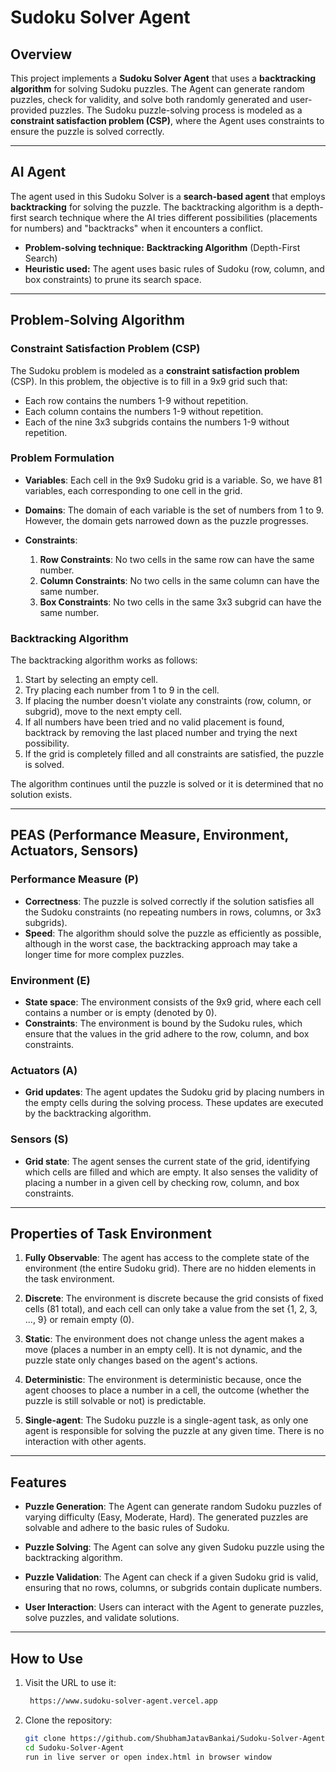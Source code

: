 # Sudoku Solver Agent

## Overview

This project implements a **Sudoku Solver Agent** that uses a **backtracking algorithm** for solving Sudoku puzzles. The Agent can generate random puzzles, check for validity, and solve both randomly generated and user-provided puzzles. The Sudoku puzzle-solving process is modeled as a **constraint satisfaction problem (CSP)**, where the Agent uses constraints to ensure the puzzle is solved correctly.

---

## AI Agent

The agent used in this Sudoku Solver is a **search-based agent** that employs **backtracking** for solving the puzzle. The backtracking algorithm is a depth-first search technique where the AI tries different possibilities (placements for numbers) and "backtracks" when it encounters a conflict.

- **Problem-solving technique:** **Backtracking Algorithm** (Depth-First Search)
- **Heuristic used:** The agent uses basic rules of Sudoku (row, column, and box constraints) to prune its search space.

---

## Problem-Solving Algorithm

### Constraint Satisfaction Problem (CSP)

The Sudoku problem is modeled as a **constraint satisfaction problem** (CSP). In this problem, the objective is to fill in a 9x9 grid such that:

- Each row contains the numbers 1-9 without repetition.
- Each column contains the numbers 1-9 without repetition.
- Each of the nine 3x3 subgrids contains the numbers 1-9 without repetition.

### Problem Formulation

- **Variables**: Each cell in the 9x9 Sudoku grid is a variable. So, we have 81 variables, each corresponding to one cell in the grid.
- **Domains**: The domain of each variable is the set of numbers from 1 to 9. However, the domain gets narrowed down as the puzzle progresses.

- **Constraints**:
  1. **Row Constraints**: No two cells in the same row can have the same number.
  2. **Column Constraints**: No two cells in the same column can have the same number.
  3. **Box Constraints**: No two cells in the same 3x3 subgrid can have the same number.

### Backtracking Algorithm

The backtracking algorithm works as follows:

1. Start by selecting an empty cell.
2. Try placing each number from 1 to 9 in the cell.
3. If placing the number doesn't violate any constraints (row, column, or subgrid), move to the next empty cell.
4. If all numbers have been tried and no valid placement is found, backtrack by removing the last placed number and trying the next possibility.
5. If the grid is completely filled and all constraints are satisfied, the puzzle is solved.

The algorithm continues until the puzzle is solved or it is determined that no solution exists.

---

## PEAS (Performance Measure, Environment, Actuators, Sensors)

### Performance Measure (P)

- **Correctness**: The puzzle is solved correctly if the solution satisfies all the Sudoku constraints (no repeating numbers in rows, columns, or 3x3 subgrids).
- **Speed**: The algorithm should solve the puzzle as efficiently as possible, although in the worst case, the backtracking approach may take a longer time for more complex puzzles.

### Environment (E)

- **State space**: The environment consists of the 9x9 grid, where each cell contains a number or is empty (denoted by 0).
- **Constraints**: The environment is bound by the Sudoku rules, which ensure that the values in the grid adhere to the row, column, and box constraints.

### Actuators (A)

- **Grid updates**: The agent updates the Sudoku grid by placing numbers in the empty cells during the solving process. These updates are executed by the backtracking algorithm.

### Sensors (S)

- **Grid state**: The agent senses the current state of the grid, identifying which cells are filled and which are empty. It also senses the validity of placing a number in a given cell by checking row, column, and box constraints.

---

## Properties of Task Environment

1. **Fully Observable**: The agent has access to the complete state of the environment (the entire Sudoku grid). There are no hidden elements in the task environment.

2. **Discrete**: The environment is discrete because the grid consists of fixed cells (81 total), and each cell can only take a value from the set {1, 2, 3, ..., 9} or remain empty (0).

3. **Static**: The environment does not change unless the agent makes a move (places a number in an empty cell). It is not dynamic, and the puzzle state only changes based on the agent's actions.

4. **Deterministic**: The environment is deterministic because, once the agent chooses to place a number in a cell, the outcome (whether the puzzle is still solvable or not) is predictable.

5. **Single-agent**: The Sudoku puzzle is a single-agent task, as only one agent is responsible for solving the puzzle at any given time. There is no interaction with other agents.

---

## Features

- **Puzzle Generation**: The Agent can generate random Sudoku puzzles of varying difficulty (Easy, Moderate, Hard). The generated puzzles are solvable and adhere to the basic rules of Sudoku.
- **Puzzle Solving**: The Agent can solve any given Sudoku puzzle using the backtracking algorithm.

- **Puzzle Validation**: The Agent can check if a given Sudoku grid is valid, ensuring that no rows, columns, or subgrids contain duplicate numbers.

- **User Interaction**: Users can interact with the Agent to generate puzzles, solve puzzles, and validate solutions.

---

## How to Use

1. Visit the URL to use it:
   ```bash
    https://www.sudoku-solver-agent.vercel.app
   ```
2. Clone the repository:
   ```bash
   git clone https://github.com/ShubhamJatavBankai/Sudoku-Solver-Agent.git
   cd Sudoku-Solver-Agent
   run in live server or open index.html in browser window
   ```